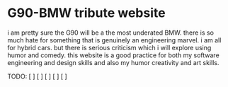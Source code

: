 # G90-BMW tribute website

i am pretty sure the G90 will be a the most underated BMW. there is so much hate for something that is genuinely an engineering marvel. i am all for hybrid cars. but there is serious criticism which i will explore using humor and comedy. this website is a good practice for both my software engineering and design skills and also my humor creativity and art skills. 

TODO:
[ ] 
[ ] 
[ ] 
[ ] 
[ ] 
